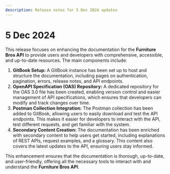 ```yaml
---
description: Release notes for 5 Dec 2024 updates
---
```


# 5 Dec 2024

This release focuses on enhancing the documentation for the **Furniture Bros API** to provide users and developers with comprehensive, accessible, and up-to-date resources. The main components include:

1. **GitBook Setup:** A GitBook instance has been set up to host and structure the documentation, including pages on authentication, pagination, errors, release notes, and API endpoints.
2. **OpenAPI Specification (OAS) Repository:** A dedicated repository for the OAS 3.0 file has been created, enabling version control and easier management of API specifications, which ensures that developers can modify and track changes over time.
3. **Postman Collection Integration:** The Postman collection has been added to GitBook, allowing users to easily download and test the API endpoints. This makes it easier for developers to interact with the API, test different requests, and get familiar with the system.
4. **Secondary Content Creation:** The documentation has been enriched with secondary content to help users get started, including explanations of REST APIs, request examples, and a glossary. This content also covers the latest updates to the API, ensuring users stay informed.

This enhancement ensures that the documentation is thorough, up-to-date, and user-friendly, offering all the necessary tools to interact with and understand the **Furniture Bros API**.
